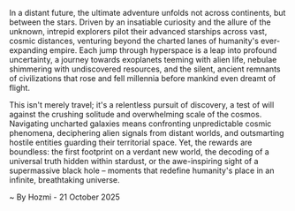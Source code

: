 
In a distant future, the ultimate adventure unfolds not across continents, but between the stars. Driven by an insatiable curiosity and the allure of the unknown, intrepid explorers pilot their advanced starships across vast, cosmic distances, venturing beyond the charted lanes of humanity's ever-expanding empire. Each jump through hyperspace is a leap into profound uncertainty, a journey towards exoplanets teeming with alien life, nebulae shimmering with undiscovered resources, and the silent, ancient remnants of civilizations that rose and fell millennia before mankind even dreamt of flight.

This isn't merely travel; it's a relentless pursuit of discovery, a test of will against the crushing solitude and overwhelming scale of the cosmos. Navigating uncharted galaxies means confronting unpredictable cosmic phenomena, deciphering alien signals from distant worlds, and outsmarting hostile entities guarding their territorial space. Yet, the rewards are boundless: the first footprint on a verdant new world, the decoding of a universal truth hidden within stardust, or the awe-inspiring sight of a supermassive black hole – moments that redefine humanity's place in an infinite, breathtaking universe.

~ By Hozmi - 21 October 2025
